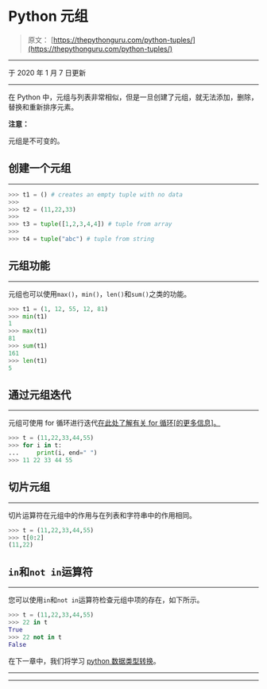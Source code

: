 # Python 元组

> 原文： [https://thepythonguru.com/python-tuples/](https://thepythonguru.com/python-tuples/)

* * *

于 2020 年 1 月 7 日更新

* * *

在 Python 中，元组与列表非常相似，但是一旦创建了元组，就无法添加，删除，替换和重新排序元素。

**注意：**

元组是不可变的。

## 创建一个元组

* * *

```py
>>> t1 = () # creates an empty tuple with no data
>>>
>>> t2 = (11,22,33)
>>>
>>> t3 = tuple([1,2,3,4,4]) # tuple from array
>>>
>>> t4 = tuple("abc") # tuple from string

```

## 元组功能

* * *

元组也可以使用`max()`，`min()`，`len()`和`sum()`之类的功能。

```py
>>> t1 = (1, 12, 55, 12, 81)
>>> min(t1)
1
>>> max(t1)
81
>>> sum(t1)
161
>>> len(t1)
5

```

## 通过元组迭代

* * *

元组可使用 for 循环进行迭代[在此处了解有关 for 循环[的更多信息]。](/python-loops/)

```py
>>> t = (11,22,33,44,55)
>>> for i in t:
...     print(i, end=" ")
>>> 11 22 33 44 55

```

## 切片元组

* * *

切片运算符在元组中的作用与在列表和字符串中的作用相同。

```py
>>> t = (11,22,33,44,55)
>>> t[0:2]
(11,22)

```

## `in`和`not in`运算符

* * *

您可以使用`in`和`not in`运算符检查元组中项的存在，如下所示。

```py
>>> t = (11,22,33,44,55)
>>> 22 in t
True
>>> 22 not in t
False

```

在下一章中，我们将学习 [python 数据类型转换](/datatype-conversion/)。

* * *

* * *